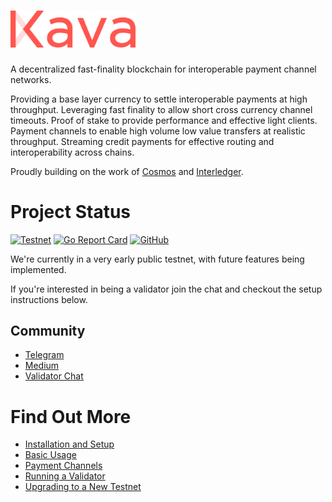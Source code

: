 <h1>
  <img alt="Kava Blockchain" src="./kava-logo.svg" width="200">
</h1>

A decentralized fast-finality blockchain for interoperable payment channel networks.

Providing a base layer currency to settle interoperable payments at high throughput. Leveraging fast finality to allow short cross currency channel timeouts. Proof of stake to provide performance and effective light clients. Payment channels to enable high volume low value transfers at realistic throughput. Streaming credit payments for effective routing and interoperability across chains.

Proudly building on the work of [Cosmos](https://github.com/cosmos/cosmos-sdk) and [Interledger](https://github.com/interledger/rfcs).

# Project Status
[![Testnet](https://img.shields.io/badge/testnet-live-brightgreen.svg)](http://kava-test-3.node.connector.kava.io:17127/abci_info)
[![Go Report Card](https://goreportcard.com/badge/github.com/kava-labs/kava)](https://goreportcard.com/report/github.com/kava-labs/kava)
[![GitHub](https://img.shields.io/github/license/kava-labs/kava.svg)](https://github.com/Kava-Labs/kava/blob/master/LICENSE.md)

We're currently in a very early public testnet, with future features being implemented.

If you're interested in being a validator join the chat and checkout the setup instructions below.

## Community

 - [Telegram](https://t.me/kavalabs)
 - [Medium](https://medium.com/kava-labs)
 - [Validator Chat](https://riot.im/app/#/room/#kava-validators:matrix.org)


# Find Out More

 - [Installation and Setup](docs/setup.md)
 - [Basic Usage](docs/usage.md)
 - [Payment Channels](docs/paychans.md)
 - [Running a Validator](docs/validators.md)
 - [Upgrading to a New Testnet](docs/upgrade.md)
 
